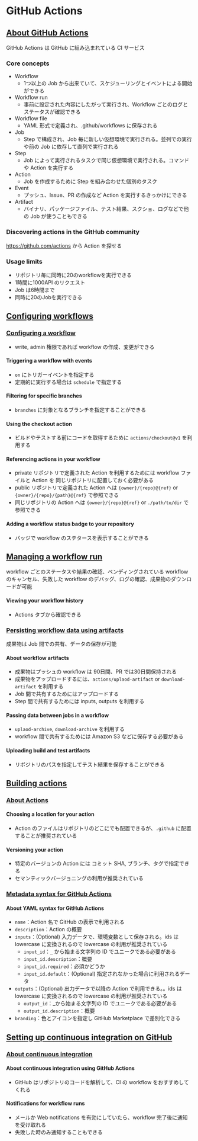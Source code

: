 # GitHub Actions

## [About GitHub Actions](https://help.github.com/en/articles/about-github-actions)

GitHub Actions は GitHub に組み込まれている CI サービス

### Core concepts

* Workflow
  * 1つ以上の Job から出来ていて、スケジューリングとイベントによる開始ができる
* Workflow run
  * 事前に設定された内容にしたがって実行され、Workflow ごとのログとステータスが確認できる
* Workflow file
  * YAML 形式で定義され、.github/workflows に保存される
* Job
  * Step で構成され、Job 毎に新しい仮想環境で実行される。並列での実行や前の Job に依存して直列で実行される
* Step
  * Job によって実行されるタスクで同じ仮想環境で実行される。コマンドや Action を実行する
* Action
  * Job を作成するために Step を組み合わせた個別のタスク
* Event
  * プッシュ、Issue、PR の作成など Action を実行するきっかけにできる
* Artifact
  * バイナリ、パッケージファイル、テスト結果、スクショ、ログなどで他の Job が使うこともできる

### Discovering actions in the GitHub community

https://github.com/actions から Action を探せる

### Usage limits

* リポジトリ毎に同時に20のworkflowを実行できる
* 1時間に1000API のリクエスト
* Job は6時間まで
* 同時に20のJobを実行できる

## [Configuring workflows](https://help.github.com/en/articles/configuring-workflows)

### [Configuring a workflow](https://help.github.com/en/articles/configuring-a-workflow)

* write, admin 権限であれば workflow の作成、変更ができる

#### Triggering a workflow with events

* `on` にトリガーイベントを指定する
* 定期的に実行する場合は `schedule` で指定する

#### Filtering for specific branches

* `branches` に対象となるブランチを指定することができる

#### Using the checkout action

* ビルドやテストする前にコードを取得するために `actions/checkout@v1` を利用する

#### Referencing actions in your workflow

* private リポジトリで定義された Action を利用するためには workflow ファイルと Action を
同じリポジトリに配置しておく必要がある
* public リポジトリで定義された Action へは `{owner}/{repo}@{ref}` or `{owner}/{repo}/{path}@{ref}` で参照できる
* 同じリポジトリの Action へは `{owner}/{repo}@{ref}` or `./path/to/dir` で参照できる

#### Adding a workflow status badge to your repository

* バッジで workflow のステタースを表示することができる

## [Managing a workflow run](https://help.github.com/en/articles/configuring-a-workflow)

workflow ごとのステータスや結果の確認、ペンディングされている workflow のキャンセル、失敗した workflow のデバッグ、ログの確認、成果物のダウンロードが可能

#### Viewing your workflow history

* Actions タブから確認できる

### [Persisting workflow data using artifacts](https://help.github.com/en/articles/persisting-workflow-data-using-artifacts)

成果物は Job 間での共有、データの保存が可能

#### About workflow artifacts

* 成果物はプッシュの workflow は 90日間、PR では30日間保持される
* 成果物をアップロードするには、`actions/uplaod-artifact` or `download-artifact` を利用する
* Job 間で共有するためにはアップロードする
* Step 間で共有するためには inputs, outputs を利用する

#### Passing data between jobs in a workflow

* `uplaod-archive`, `download-archive` を利用する
* workflow 間で共有するためには Amazon S3 などに保存する必要がある

#### Uploading build and test artifacts

* リポジトリのパスを指定してテスト結果を保存することができる

## [Building actions](https://help.github.com/en/articles/building-actions)

### [About Actions](https://help.github.com/en/articles/about-actions)

#### Choosing a location for your action

* Action のファイルはリポジトリのどこにでも配置できるが、`.github` に配置することが推奨されている

#### Versioning your action

* 特定のバージョンの Action には コミット SHA, ブランチ、タグで指定できる
* セマンティックバージョニングの利用が推奨されている

### [Metadata syntax for GitHub Actions](https://help.github.com/en/articles/metadata-syntax-for-github-actions)

#### About YAML syntax for GitHub Actions

* `name`：Action 名で GitHub の表示で利用される
* `description`：Action の概要
* `inputs`：(Optional) 入力データで、環境変数として保存される。ids は lowercase に変換されるので lowercase の利用が推奨されている
  * `input_id`：`_` から始まる文字列の ID でユニークである必要がある
  * `input_id.description`：概要
  * `input_id.required`：必須かどうか
  * `input_id.default`：(Optional) 指定されなかった場合に利用されるデータ
* `outputs`：(Optional) 出力データで以降の Action で利用できる。。ids は lowercase に変換されるので lowercase の利用が推奨されている
  * `output_id`：_から始まる文字列の ID でユニークである必要がある
  * `output_id.description`：概要
* `branding`：色とアイコンを指定し GitHub Marketplace で差別化できる

## [Setting up continuous integration on GitHub](https://help.github.com/en/articles/setting-up-continuous-integration-on-github)

### [About continuous integration](https://help.github.com/en/articles/about-continuous-integration)

#### About continuous integration using GitHub Actions

* GitHub はリポジトリのコードを解析して、CI の workflow をおすすめしてくれる

#### Notifications for workflow runs

* メールか Web notifications を有効にしていたら、workflow 完了後に通知を受け取れる
* 失敗した時のみ通知することもできる
